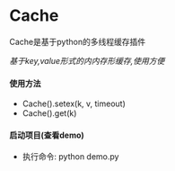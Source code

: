 # Cache
Cache是基于python的多线程缓存插件

*基于key,value形式的内内存形缓存,使用方便*

#### 使用方法


* Cache().setex(k, v, timeout)
* Cache().get(k)



#### 启动项目(查看demo)
* 执行命令: python demo.py
